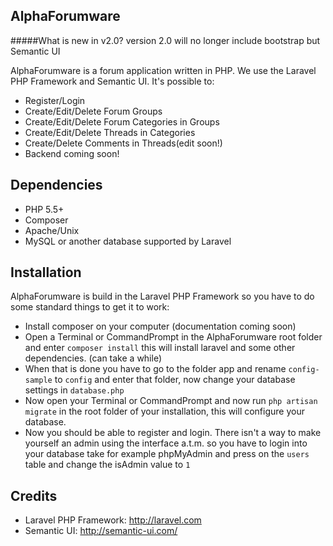 ## AlphaForumware

#####What is new in v2.0?
version 2.0 will no longer include bootstrap but Semantic UI

AlphaForumware is a forum application written in PHP. We use the Laravel PHP Framework and Semantic UI. It's possible to:
* Register/Login
* Create/Edit/Delete Forum Groups
* Create/Edit/Delete Forum Categories in Groups
* Create/Edit/Delete Threads in Categories
* Create/Delete Comments in Threads(edit soon!)
* Backend coming soon!

Dependencies
------------
* PHP 5.5+
* Composer
* Apache/Unix
* MySQL or another database supported by Laravel

Installation
------------
AlphaForumware is build in the Laravel PHP Framework so you have to do some standard things to get it to work:
* Install composer on your computer (documentation coming soon)
* Open a Terminal or CommandPrompt in the AlphaForumware root folder and enter `composer install` this will install laravel and some other dependencies. (can take a while)
* When that is done you have to go to the folder app and rename `config-sample` to `config` and enter that folder, now change your database settings in `database.php`
* Now open your Terminal or CommandPrompt and now run `php artisan migrate` in the root folder of your installation, this will configure your database.
* Now you should be able to register and login.
There isn't a way to make yourself an admin using the interface a.t.m. so you have to login into your database take for example phpMyAdmin and press on the `users` table and change the isAdmin value to `1`

Credits
-------
* Laravel PHP Framework: http://laravel.com
* Semantic UI: http://semantic-ui.com/
